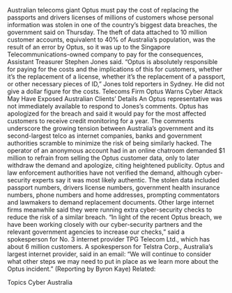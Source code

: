 Australian telecoms giant Optus must pay the cost of replacing the passports and drivers licenses of millions of customers whose personal information was stolen in one of the country’s biggest data breaches, the government said on Thursday.
The theft of data attached to 10 million customer accounts, equivalent to 40% of Australia’s population, was the result of an error by Optus, so it was up to the Singapore Telecommunications-owned company to pay for the consequences, Assistant Treasurer Stephen Jones said.
“Optus is absolutely responsible for paying for the costs and the implications of this for customers, whether it’s the replacement of a license, whether it’s the replacement of a passport, or other necessary pieces of ID,” Jones told reporters in Sydney. He did not give a dollar figure for the costs.
Telecoms Firm Optus Warns Cyber Attack May Have Exposed Australian Clients’ Details
An Optus representative was not immediately available to respond to Jones’s comments. Optus has apologized for the breach and said it would pay for the most affected customers to receive credit monitoring for a year.
The comments underscore the growing tension between Australia’s government and its second-largest telco as internet companies, banks and government authorities scramble to minimize the risk of being similarly hacked.
The operator of an anonymous account had in an online chatroom demanded $1 million to refrain from selling the Optus customer data, only to later withdraw the demand and apologize, citing heightened publicity. Optus and law enforcement authorities have not verified the demand, although cyber-security experts say it was most likely authentic.
The stolen data included passport numbers, drivers license numbers, government health insurance numbers, phone numbers and home addresses, prompting commentators and lawmakers to demand replacement documents.
Other large internet firms meanwhile said they were running extra cyber-security checks to reduce the risk of a similar breach.
“In light of the recent Optus breach, we have been working closely with our cyber-security partners and the relevant government agencies to increase our checks,” said a spokesperson for No. 3 internet provider TPG Telecom Ltd., which has about 6 million customers.
A spokesperson for Telstra Corp., Australia’s largest internet provider, said in an email: “We will continue to consider what other steps we may need to put in place as we learn more about the Optus incident.”
(Reporting by Byron Kaye)
Related:

Topics
Cyber
Australia
